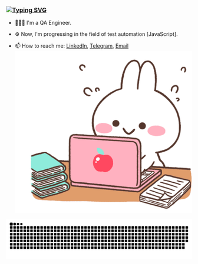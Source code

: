 
### <a href="https://git.io/typing-svg"><img src="https://readme-typing-svg.demolab.com?font=Fira+Code&duration=3000&pause=100&color=FFB1C0&random=false&width=435&lines=Hi+there+:);My+name+is+Svetlana" alt="Typing SVG" /></a>



- 👩🏻‍💻 I'm a QA Engineer.
- ⚙️ Now, I'm progressing in the field of test automation [JavaScript].       
  
- 📫 How to reach me: [LinkedIn](https://www.linkedin.com/in/svetlana-yatskevich), [Telegram](https://t.me/qasvetlana), [Email](svetlana.yatskevich15@gmail.com)
![](./rabbit.gif)   

<picture>
  <source media="(prefers-color-scheme: dark)" srcset="https://raw.githubusercontent.com/svyatskevich/svyatskevich/output/github-contribution-grid-snake-dark.svg">
  <source media="(prefers-color-scheme: light)" srcset="https://raw.githubusercontent.com/svyatskevich/svyatskevich/output/github-contribution-grid-snake.svg">
  <img alt="github contribution grid snake animation" src="https://raw.githubusercontent.com/svyatskevich/svyatskevich/output/github-contribution-grid-snake.svg">
</picture>


